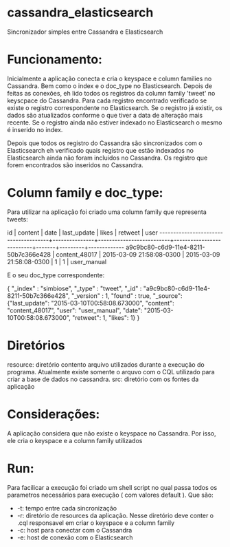 # cassandra_elasticsearch
Sincronizador simples entre Cassandra e Elasticsearch

Funcionamento:
=============

Inicialmente a aplicação conecta e cria o keyspace e column families no Cassandra. Bem como o index e o doc_type no Elasticsearch.
Depois de feitas as conexões, eh lido todos os registros da column family 'tweet' no keyscpace do Cassandra. Para cada registro encontrado
verificado se existe o registro correspondente no Elasticsearch. Se o registro já existir, os dados são atualizados conforme o que
tiver a data de alteração mais recente. Se o registro ainda não estiver indexado no Elasticsearch o mesmo é inserido no index.

Depois que todos os registro do Cassandra são sincronizados com o Elasticsearch eh verificado quais registro que estão indexados
no Elasticsearch ainda não foram incluidos no Cassandra. Os registro que forem encontrados são inseridos no Cassandra.


Column family e doc_type:
========================

Para utilizar na aplicação foi criado uma column family que representa tweets:

 id                                   | content       | date                     | last_update              | likes | retweet | user
 --------------------------------------+---------------+--------------------------+--------------------------+-------+---------+-------------
  a9c9bc80-c6d9-11e4-8211-50b7c366e428 | content_48017 | 2015-03-09 21:58:08-0300 | 2015-03-09 21:58:08-0300 |     1 |       1 | user_manual


E o seu doc_type correspondente:

{
	"_index" : "simbiose",
	"_type" : "tweet",
	"_id" : "a9c9bc80-c6d9-11e4-8211-50b7c366e428",
	"_version" : 1,
	"found" : true,
	"_source":{"last_update": "2015-03-10T00:58:08.673000", "content": "content_48017", "user": "user_manual", "date": "2015-03-10T00:58:08.673000", "retweet": 1, "likes": 1}
}

Diretórios
=========

resource: diretório contento arquivo utilizados durante a execução do programa. Atualmente existe somente
o arquvo com o CQL utilizado para criar a base de dados no cassandra.
src: diretório com os fontes da aplicação


Considerações:
=============

A aplicação considera que não existe o keyspace no Cassandra. Por isso, ele cria o keyspace e a column family utilizados

Run:
===

Para facilicar a execução foi criado um shell script no qual passa todos os parametros necessários para execução ( com valores default ). Que são:

* -t: tempo entre cada sincronização
* -r: diretório de resources da aplicação. Nesse diretório deve conter o .cql responsavel em criar o keyspace e a column family
* -c: host para conectar com o Cassandra
* -e: host de conexão com o Elasticsearch
